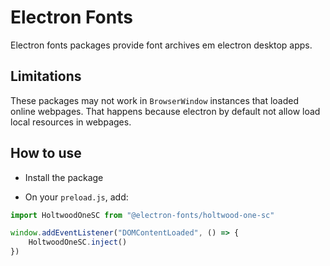 # Electron Fonts

Electron fonts packages provide font archives em electron desktop apps.

## Limitations

These packages may not work in `BrowserWindow` instances that loaded online webpages. That happens because electron by default not allow load local resources in webpages.

## How to use

* Install the package

* On your `preload.js`, add:

```ts
import HoltwoodOneSC from "@electron-fonts/holtwood-one-sc"

window.addEventListener("DOMContentLoaded", () => {
    HoltwoodOneSC.inject()
})
```